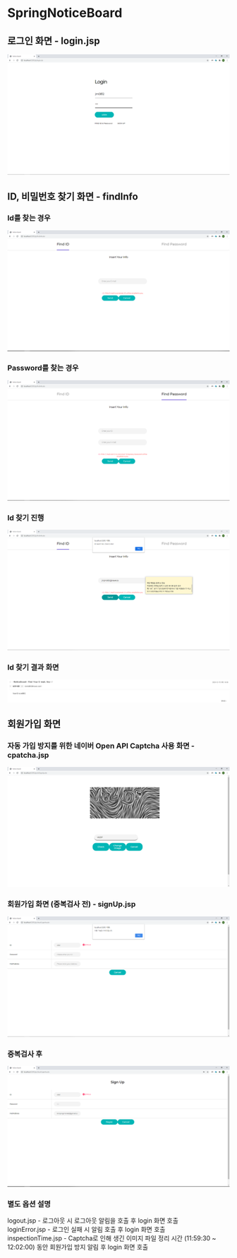 # SpringNoticeBoard

## 로그인 화면 - login.jsp

![login1](./NoticeBorder2/src/main/resources/image/login1.PNG)

## ID, 비밀번호 찾기 화면 - findInfo

### Id를 찾는 경우 

![IdPasswordFind1](./NoticeBorder2/src/main/resources/image/IdPasswordFind1.PNG)

### Password를 찾는 경우

![IdPasswordFind2](./NoticeBorder2/src/main/resources/image/IdPasswordFind2.PNG)

### Id 찾기  진행

![IdPasswordFind3](./NoticeBorder2/src/main/resources/image/IdPasswordFind3.PNG)

### Id 찾기 결과 화면

![IdPasswordFind4](./NoticeBorder2/src/main/resources/image/IdPasswordFind4.PNG)

## 회원가입 화면

### 자동 가입 방지를 위한 네이버 Open API Captcha 사용 화면 - cpatcha.jsp

![SignUp1](./NoticeBorder2/src/main/resources/image/SignUp1.PNG)

### 회원가입 화면 (중복검사 전) - signUp.jsp

![SignUp2](./NoticeBorder2/src/main/resources/image/SignUp2.PNG)

### 중복검사 후

![SignUp3](./NoticeBorder2/src/main/resources/image/SignUp3.PNG)

### 별도 옵션 설명

logout.jsp - 로그아웃 시 로그아웃 알림을 호출 후  login 화면 호출  
loginError.jsp - 로그인 실패 시 알림 호출 후 login 화면 호출  
inspectionTime.jsp - Captcha로 인해 생긴 이미지 파일 정리 시간 (11:59:30 ~ 12:02:00) 동안 회원가입 방지 알림 후 login 화면 호출  


